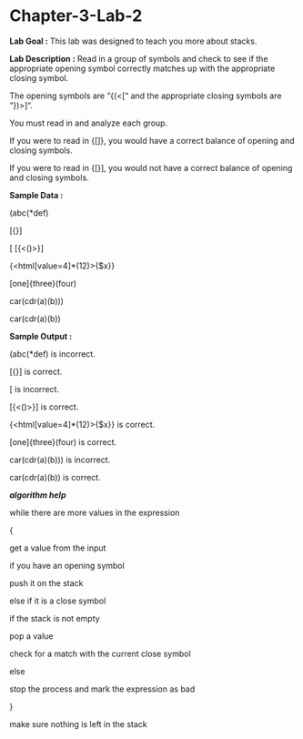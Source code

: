 # Chapter-3-Lab-2

**Lab Goal :** This lab was designed to teach you more about stacks.

**Lab Description :** Read in a group of symbols and check to see if the appropriate opening symbol correctly matches up with the appropriate closing symbol. 

The opening symbols are “{(<[“ and the appropriate closing symbols are “})>]“.

You must read in and analyze each group. 

If you were to read in {[]}, you would have a correct balance of opening and closing symbols.

If you were to read in {[}], you would not have a correct balance of opening and closing symbols.

      

**Sample Data :** 

(abc(*def) 

[{}]

[
 [{<()>}]

{<html[value=4]*(12)>{$x}}

[one]<two>{three}(four)

car(cdr(a)(b)))

car(cdr(a)(b))

 

**Sample Output :**

(abc(*def) is incorrect.

[{}] is correct.

[ is incorrect.

[{<()>}] is correct.

{<html[value=4]*(12)>{$x}} is correct.

[one]<two>{three}(four) is correct.

car(cdr(a)(b))) is incorrect.

car(cdr(a)(b)) is correct.     

**_algorithm help_**

while there are more values in the     expression

{

get a value from the input

if you have an opening symbol

push it on the stack

else if it is a close symbol

 if the stack is not empty 

pop a value

check for a match with the current     close symbol

else 

stop the process and mark the     expression as bad

}

make sure nothing is left in the     stack

